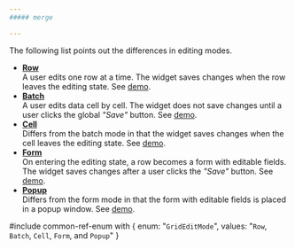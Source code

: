 ```yaml
---
##### merge

---
```

The following list points out the differences in editing modes.

- [**Row**](/concepts/05%20Widgets/DataGrid/20%20Editing/10%20User%20Interaction/10%20Row%20Mode.md '/Documentation/Guide/Widgets/{WidgetName}/Editing/#User_Interaction/Row_Mode')       
A user edits one row at a time. The widget saves changes when the row leaves the editing state. See [demo](https://js.devexpress.com/Demos/WidgetsGallery/Demo/DataGrid/RowEditingAndEditingEvents).
- [**Batch**](/concepts/05%20Widgets/DataGrid/20%20Editing/10%20User%20Interaction/30%20Batch%20Mode.md '/Documentation/Guide/Widgets/{WidgetName}/Editing/#User_Interaction/Batch_Mode')     
A user edits data cell by cell. The widget does not save changes until a user clicks the global *"Save"* button. See [demo](https://js.devexpress.com/Demos/WidgetsGallery/Demo/{WidgetName}/BatchEditing).
- [**Cell**](/concepts/05%20Widgets/DataGrid/20%20Editing/10%20User%20Interaction/20%20Cell%20Mode.md '/Documentation/Guide/Widgets/{WidgetName}/Editing/#User_Interaction/Cell_Mode')      
Differs from the batch mode in that the widget saves changes when the cell leaves the editing state. See [demo](https://js.devexpress.com/Demos/WidgetsGallery/Demo/DataGrid/CellEditingAndEditingAPI).
- [**Form**](/concepts/05%20Widgets/DataGrid/20%20Editing/10%20User%20Interaction/40%20Form%20Mode.md '/Documentation/Guide/Widgets/{WidgetName}/Editing/#User_Interaction/Form_Mode')      
On entering the editing state, a row becomes a form with editable fields. The widget saves changes after a user clicks the *"Save"* button. See [demo](https://js.devexpress.com/Demos/WidgetsGallery/Demo/{WidgetName}/FormEditing).
- [**Popup**](/concepts/05%20Widgets/DataGrid/20%20Editing/10%20User%20Interaction/50%20Popup%20Mode.md '/Documentation/Guide/Widgets/{WidgetName}/Editing/#User_Interaction/Popup_Mode')     
Differs from the form mode in that the form with editable fields is placed in a popup window. See [demo](https://js.devexpress.com/Demos/WidgetsGallery/Demo/{WidgetName}/PopupEditing).

#include common-ref-enum with {
    enum: "`GridEditMode`",
    values: "`Row`, `Batch`, `Cell`, `Form`, and `Popup`"
}